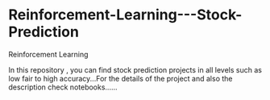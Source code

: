 # Reinforcement-Learning---Stock-Prediction
Reinforcement Learning

In this repository , you can find stock prediction projects in all levels such as low fair to high accuracy...For the details of the project and also the description check notebooks......
